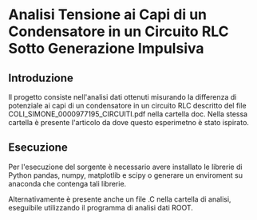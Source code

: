 <h1>Analisi Tensione ai Capi di un Condensatore in un Circuito RLC Sotto Generazione Impulsiva</h1>
<h2>Introduzione</h2>
<p>Il progetto consiste nell'analisi dati ottenuti misurando la differenza di potenziale ai capi di un condensatore in un circuito RLC descritto del file COLI_SIMONE_0000977195_CIRCUITI.pdf nella cartella doc.
Nella stessa cartella è presente l'articolo da dove questo esperimetno è stato ispirato.</p>
<h2>Esecuzione</h2>
<p>Per l'esecuzione del sorgente è necessario avere installato le librerie di Python pandas, numpy, matplotlib e scipy o generare un enviroment su anaconda che contenga tali librerie.</p>
<p>Alternativamente è presente anche un file .C nella cartella di analisi, eseguibile utilizzando il programma di analisi dati ROOT.</p>
